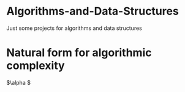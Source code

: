 # Algorithms-and-Data-Structures
Just some projects for algorithms and data structures
# Natural form for algorithmic complexity
$\alpha $
